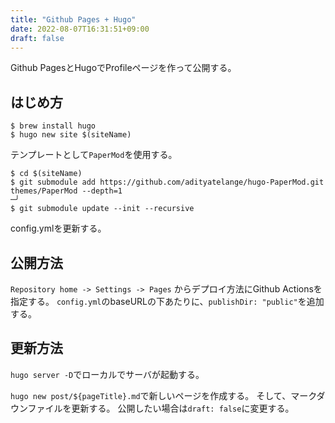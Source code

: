 ```yaml
---
title: "Github Pages + Hugo"
date: 2022-08-07T16:31:51+09:00
draft: false
---
```



Github PagesとHugoでProfileページを作って公開する。


## はじめ方

```shell
$ brew install hugo
$ hugo new site $(siteName)
```

テンプレートとして`PaperMod`を使用する。

```shell
$ cd $(siteName)
$ git submodule add https://github.com/adityatelange/hugo-PaperMod.git themes/PaperMod --depth=1                                                                                  ─╯
$ git submodule update --init --recursive
```

config.ymlを更新する。

## 公開方法

`Repository home -> Settings -> Pages` からデプロイ方法にGithub Actionsを指定する。
`config.yml`のbaseURLの下あたりに、`publishDir: "public"`を追加する。

## 更新方法

`hugo server -D`でローカルでサーバが起動する。

`hugo new post/${pageTitle}.md`で新しいページを作成する。
そして、マークダウンファイルを更新する。
公開したい場合は`draft: false`に変更する。

